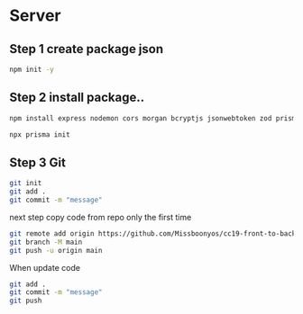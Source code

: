 # Server

## Step 1 create package json
```bash
npm init -y
```

## Step 2 install package..
```bash
npm install express nodemon cors morgan bcryptjs jsonwebtoken zod prisma
```

```bash
npx prisma init
```

## Step 3 Git
```bash
git init
git add .
git commit -m "message"
```

next step
copy code from repo
only the first time
```bash
git remote add origin https://github.com/Missboonyos/cc19-front-to-back-api.git
git branch -M main
git push -u origin main
```

When update code
```bash
git add .
git commit -m "message"
git push
```

